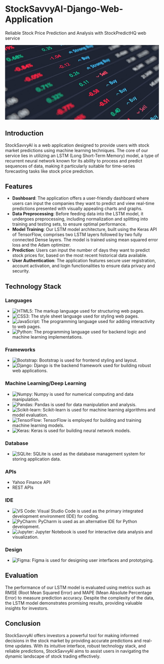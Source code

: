 # StockSavvyAI-Django-Web-Application
Reliable Stock Price Prediction and Analysis with StockPredictHQ web service

<img src="stockpredictionapp/stockpredictionapp/static/image/Stock.png" alt="StockSavvyAI - Stock Market Prediction Web Application">

## Introduction
StockSavvyAI is a web application designed to provide users with stock market predictions using machine learning techniques. The core of our service lies in utilizing an LSTM (Long Short-Term Memory) model, a type of recurrent neural network known for its ability to process and predict sequences of data, making it particularly suitable for time-series forecasting tasks like stock price prediction.

## Features

- **Dashboard**: The application offers a user-friendly dashboard where users can input the companies they want to predict and view real-time predictions presented with visually appealing charts and graphs.
- **Data Preprocessing**: Before feeding data into the LSTM model, it undergoes preprocessing, including normalization and splitting into training and testing sets, to ensure optimal performance.
- **Model Training**: Our LSTM model architecture, built using the Keras API of TensorFlow, comprises two LSTM layers followed by two fully connected Dense layers. The model is trained using mean squared error loss and the Adam optimizer.
- **Prediction**: Users can input the number of days they want to predict stock prices for, based on the most recent historical data available.
- **User Authentication**: The application features secure user registration, account activation, and login functionalities to ensure data privacy and security.

## Technology Stack

### Languages

- ![HTML5](https://img.shields.io/badge/-HTML5-E34F26?style=flat&logo=html5&logoColor=white): The markup language used for structuring web pages.
- ![CSS3](https://img.shields.io/badge/-CSS3-1572B6?style=flat&logo=css3&logoColor=white): The style sheet language used for styling web pages.
- ![JavaScript](https://img.shields.io/badge/-JavaScript-F7DF1E?style=flat&logo=javascript&logoColor=black): The programming language used for adding interactivity to web pages.
- ![Python](https://img.shields.io/badge/-Python-3776AB?style=flat&logo=python&logoColor=white): The programming language used for backend logic and machine learning implementations.

### Frameworks

- ![Bootstrap](https://img.shields.io/badge/-Bootstrap-7952B3?style=flat&logo=bootstrap&logoColor=white): Bootstrap is used for frontend styling and layout.
- ![Django](https://img.shields.io/badge/-Django-092E20?style=flat&logo=django&logoColor=white): Django is the backend framework used for building robust web applications.

### Machine Learning/Deep Learning

- ![Numpy](https://img.shields.io/badge/-Numpy-013243?style=flat&logo=numpy&logoColor=white): Numpy is used for numerical computing and data manipulation.
- ![Pandas](https://img.shields.io/badge/-Pandas-150458?style=flat&logo=pandas&logoColor=white): Pandas is used for data manipulation and analysis.
- ![Scikit-learn](https://img.shields.io/badge/-Scikit--learn-F7931E?style=flat&logo=scikit-learn&logoColor=white): Scikit-learn is used for machine learning algorithms and model evaluation.
- ![TensorFlow](https://img.shields.io/badge/-TensorFlow-FF6F00?style=flat&logo=tensorflow&logoColor=white): TensorFlow is employed for building and training machine learning models.
- ![Keras](https://img.shields.io/badge/-Keras-D00000?style=flat&logo=keras&logoColor=white): Keras is used for building neural network models.

### Database

- ![SQLite](https://img.shields.io/badge/-SQLite-003B57?style=flat&logo=sqlite&logoColor=white): SQLite is used as the database management system for storing application data.

### APIs

- Yahoo Finance API
- REST APIs

### IDE

- ![VS Code](https://img.shields.io/badge/-VS%20Code-007ACC?style=flat&logo=visual-studio-code&logoColor=white): Visual Studio Code is used as the primary integrated development environment (IDE) for coding.
- ![PyCharm](https://img.shields.io/badge/-PyCharm-000000?style=flat&logo=pycharm&logoColor=white): PyCharm is used as an alternative IDE for Python development.
- ![Jupyter](https://img.shields.io/badge/-Jupyter-F37626?style=flat&logo=jupyter&logoColor=white): Jupyter Notebook is used for interactive data analysis and visualization.

### Design

- ![Figma](https://img.shields.io/badge/-Figma-F24E1E?style=flat&logo=figma&logoColor=white): Figma is used for designing user interfaces and prototyping.


## Evaluation

The performance of our LSTM model is evaluated using metrics such as RMSE (Root Mean Squared Error) and MAPE (Mean Absolute Percentage Error) to measure prediction accuracy. Despite the complexity of the data, the LSTM model demonstrates promising results, providing valuable insights for investors.

## Conclusion

StockSavvyAI offers investors a powerful tool for making informed decisions in the stock market by providing accurate predictions and real-time updates. With its intuitive interface, robust technology stack, and reliable predictions, StockSavvyAI aims to assist users in navigating the dynamic landscape of stock trading effectively.

